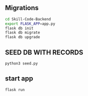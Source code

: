 ## Migrations

```bash
cd Skill-Code-Backend
export FLASK_APP=app.py
flask db init
flask db migrate
flask db upgrade
```
## SEED DB WITH RECORDS

```bash
python3 seed.py
```

## start app
```bash
flask run
```